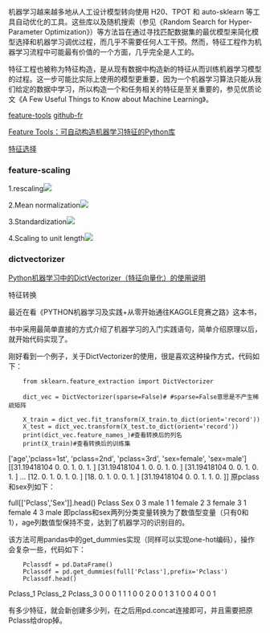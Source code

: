 
机器学习越来越多地从人工设计模型转向使用 H20、TPOT 和 auto-sklearn 等工具自动优化的工具。这些库以及随机搜索（参见《Random Search for Hyper-Parameter Optimization》）等方法旨在通过寻找匹配数据集的最优模型来简化模型选择和机器学习调优过程，而几乎不需要任何人工干预。然而，特征工程作为机器学习流程中可能最有价值的一个方面，几乎完全是人工的。

特征工程也被称为特征构造，是从现有数据中构造新的特征从而训练机器学习模型的过程。这一步可能比实际上使用的模型更重要，因为一个机器学习算法只能从我们给定的数据中学习，所以构造一个和任务相关的特征是至关重要的，参见优质论文《A Few Useful Things to Know about Machine Learning》。


[feature-tools](https://docs.featuretools.com/)  [github-fr](https://github.com/WillKoehrsen/automated-feature-engineering/blob/master/walk_through/Automated_Feature_Engineering.ipynb)

[Feature Tools：可自动构造机器学习特征的Python库](https://www.jiqizhixin.com/articles/2018-06-21-2)

[特征选择](https://segmentfault.com/a/1190000015646874)


### feature-scaling

1.rescaling![ ](https://pic3.zhimg.com/80/v2-1874c0fd4801124ad29d6b2ff5d78d56_hd.jpg)


2.Mean normalization![ ](https://pic4.zhimg.com/80/v2-1232fae014a02e150ed2b78e463a16ce_hd.jpg)


3.Standardization![ ](https://pic2.zhimg.com/80/v2-9734f7841b544443b591bfbf54a7f041_hd.jpg)



4.Scaling to unit length![ ](https://pic2.zhimg.com/80/v2-ca8f8c4e0c60572bc2f0ecce563f006e_hd.jpg)

### dictvectorizer

[Python机器学习中的DictVectorizer（特征向量化）的使用说明](https://blog.csdn.net/Jon_Sheng/article/details/79693971)


特征转换

最近在看《PYTHON机器学习及实践+从零开始通往KAGGLE竞赛之路》这本书，

书中采用最简单直接的方式介绍了机器学习的入门实践语句，简单介绍原理以后，就开始代码实现了。

刚好看到一个例子，关于DictVectorizer的使用，很是喜欢这种操作方式，代码如下：

        from sklearn.feature_extraction import DictVectorizer
 
        dict_vec = DictVectorizer(sparse=False)# #sparse=False意思是不产生稀疏矩阵
 
        X_train = dict_vec.fit_transform(X_train.to_dict(orient='record'))
        X_test = dict_vec.transform(X_test.to_dict(orient='record'))
        print(dict_vec.feature_names_)#查看转换后的列名
        print(X_train)#查看转换后的训练集

['age','pclass=1st', 'pclass=2nd', 'pclass=3rd', 'sex=female', 'sex=male']
[[31.19418104  0.          0.          1.          0.          1.        ]
 [31.19418104  1.          0.          0.          1.          0.        ]
 [31.19418104  0.          0.          1.          0.          1.        ]
 ...
 [12.          0.          1.          0.          1.          0.        ]
 [18.          0.          1.          0.          0.          1.        ]
 [31.19418104  0.          0.          1.          1.          0.        ]]
原pclass和sex列如下：

full[['Pclass','Sex']].head()
	Pclass	Sex
0	3	male
1	1	female
2	3	female
3	1	female
4	3	male
即pclass和sex两列分类变量转换为了数值型变量（只有0和1），age列数值型保持不变，达到了机器学习的识别目的。



该方法可用pandas中的get_dummies实现（同样可以实现one-hot编码），操作会复杂一些，代码如下：

        Pclassdf = pd.DataFrame()
        Pclassdf = pd.get_dummies(full['Pclass'],prefix='Pclass')
        Pclassdf.head()

Pclass_1	Pclass_2	Pclass_3
0	0	0	1
1	1	0	0
2	0	0	1
3	1	0	0
4	0	0	1

有多少特征，就会新创建多少列，在之后用pd.concat连接即可，并且需要把原Pclass给drop掉。

